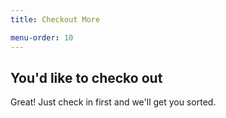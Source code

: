 ```yaml
---
title: Checkout More

menu-order: 10
---
```


## You'd like to checko out

Great! Just check in first and we'll get you sorted.
